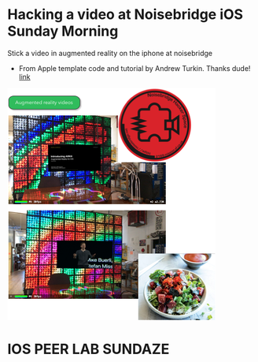 #  Hacking a video at Noisebridge iOS Sunday Morning

Stick a video in augmented reality on the iphone at noisebridge

* From Apple template code and tutorial by Andrew Turkin. Thanks dude! [link](https://github.com/AndrewTurkin/ARKitVideo.git)

![image](images/hack.png)

# IOS PEER LAB SUNDAZE